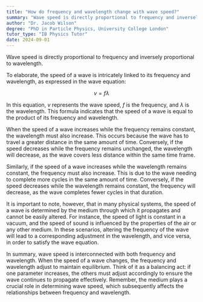 ```yaml
---
title: "How do frequency and wavelength change with wave speed?"
summary: "Wave speed is directly proportional to frequency and inversely proportional to wavelength."
author: "Dr. Jacob Wilson"
degree: "PhD in Particle Physics, University College London"
tutor_type: "IB Physics Tutor"
date: 2024-09-01
---
```


Wave speed is directly proportional to frequency and inversely proportional to wavelength. 

To elaborate, the speed of a wave is intricately linked to its frequency and wavelength, as expressed in the wave equation:

$$
v = f \lambda
$$

In this equation, $v$ represents the wave speed, $f$ is the frequency, and $\lambda$ is the wavelength. This formula indicates that the speed of a wave is equal to the product of its frequency and wavelength. 

When the speed of a wave increases while the frequency remains constant, the wavelength must also increase. This occurs because the wave has to travel a greater distance in the same amount of time. Conversely, if the speed decreases while the frequency remains unchanged, the wavelength will decrease, as the wave covers less distance within the same time frame.

Similarly, if the speed of a wave increases while the wavelength remains constant, the frequency must also increase. This is due to the wave needing to complete more cycles in the same amount of time. Conversely, if the speed decreases while the wavelength remains constant, the frequency will decrease, as the wave completes fewer cycles in that duration.

It is important to note, however, that in many physical systems, the speed of a wave is determined by the medium through which it propagates and cannot be easily altered. For instance, the speed of light is constant in a vacuum, and the speed of sound is influenced by the properties of the air or any other medium. In these scenarios, altering the frequency of the wave will lead to a corresponding adjustment in the wavelength, and vice versa, in order to satisfy the wave equation.

In summary, wave speed is interconnected with both frequency and wavelength. When the speed of a wave changes, the frequency and wavelength adjust to maintain equilibrium. Think of it as a balancing act: if one parameter increases, the others must adjust accordingly to ensure the wave continues to propagate effectively. Remember, the medium plays a crucial role in determining wave speed, which subsequently affects the relationships between frequency and wavelength.
    